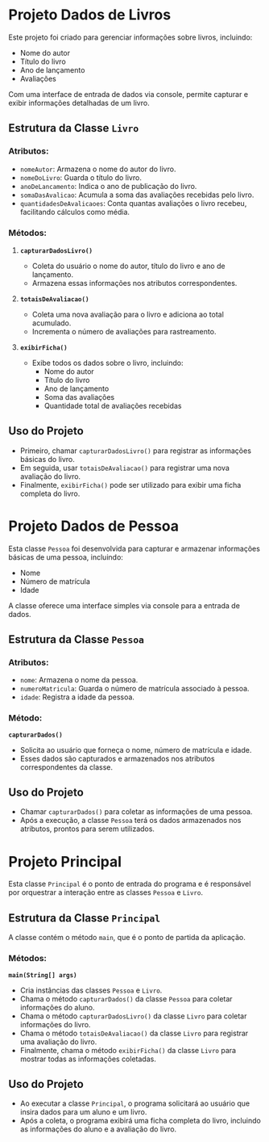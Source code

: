 
  # Projeto Dados de Livros
 
  Este projeto foi criado para gerenciar informações sobre livros, incluindo:
  - Nome do autor
  - Título do livro
  - Ano de lançamento
  - Avaliações
 
  Com uma interface de entrada de dados via console, permite capturar e exibir informações detalhadas de um livro.
 
  ## Estrutura da Classe `Livro`
 
  ### Atributos:
  - `nomeAutor`: Armazena o nome do autor do livro.
  - `nomeDoLivro`: Guarda o título do livro.
  - `anoDeLancamento`: Indica o ano de publicação do livro.
  - `somaDasAvalicao`: Acumula a soma das avaliações recebidas pelo livro.
  - `quantidadesDeAvalicaoes`: Conta quantas avaliações o livro recebeu, facilitando cálculos como média.
 
  ### Métodos:
 
  1. **`capturarDadosLivro()`**
     - Coleta do usuário o nome do autor, título do livro e ano de lançamento.
     - Armazena essas informações nos atributos correspondentes.
 
  2. **`totaisDeAvaliacao()`**
     - Coleta uma nova avaliação para o livro e adiciona ao total acumulado.
     - Incrementa o número de avaliações para rastreamento.
 
  3. **`exibirFicha()`**
     - Exibe todos os dados sobre o livro, incluindo:
       - Nome do autor
       - Título do livro
       - Ano de lançamento
       - Soma das avaliações
       - Quantidade total de avaliações recebidas
 
  ## Uso do Projeto
  - Primeiro, chamar `capturarDadosLivro()` para registrar as informações básicas do livro.
  - Em seguida, usar `totaisDeAvaliacao()` para registrar uma nova avaliação do livro.
  - Finalmente, `exibirFicha()` pode ser utilizado para exibir uma ficha completa do livro.

  # Projeto Dados de Pessoa
 
  Esta classe `Pessoa` foi desenvolvida para capturar e armazenar informações básicas de uma pessoa,
  incluindo:
  - Nome
  - Número de matrícula
  - Idade
 
  A classe oferece uma interface simples via console para a entrada de dados.
 
  ## Estrutura da Classe `Pessoa`
 
  ### Atributos:
  - `nome`: Armazena o nome da pessoa.
  - `numeroMatricula`: Guarda o número de matrícula associado à pessoa.
  - `idade`: Registra a idade da pessoa.
 
  ### Método:
 
  **`capturarDados()`**
  - Solicita ao usuário que forneça o nome, número de matrícula e idade.
  - Esses dados são capturados e armazenados nos atributos correspondentes da classe.
 
  ## Uso do Projeto
 
  - Chamar `capturarDados()` para coletar as informações de uma pessoa.
  - Após a execução, a classe `Pessoa` terá os dados armazenados nos atributos, prontos para serem utilizados.


  # Projeto Principal
 
  Esta classe `Principal` é o ponto de entrada do programa e é responsável por orquestrar 
  a interação entre as classes `Pessoa` e `Livro`.
 
  ## Estrutura da Classe `Principal`
 
  A classe contém o método `main`, que é o ponto de partida da aplicação.
 
  ### Métodos:
 
  **`main(String[] args)`**
  - Cria instâncias das classes `Pessoa` e `Livro`.
  - Chama o método `capturarDados()` da classe `Pessoa` para coletar informações do aluno.
  - Chama o método `capturarDadosLivro()` da classe `Livro` para coletar informações do livro.
  - Chama o método `totaisDeAvaliacao()` da classe `Livro` para registrar uma avaliação do livro.
  - Finalmente, chama o método `exibirFicha()` da classe `Livro` para mostrar todas as informações coletadas.
 
  ## Uso do Projeto
 
  - Ao executar a classe `Principal`, o programa solicitará ao usuário que insira dados para um aluno e um livro.
  - Após a coleta, o programa exibirá uma ficha completa do livro, incluindo as informações do aluno e a avaliação do livro.


 

